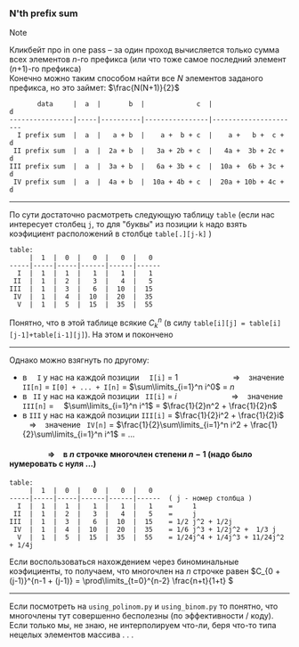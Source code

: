 ### N'th prefix sum
> [!NOTE]
> Кликбейт про in one pass $\text{}$ – $\text{}$ за один проход вычисляется только сумма всех элементов $n$-го префикса (или что тоже самое последний элемент ($n$+1)-го префикса) \
> Конечно можно таким способом найти все $N$ элементов заданого префикса, но это займет: $\frac{N(N+1)}{2}$
```
       data     |  a  |       b  |             c  |                   d
----------------|-----|----------|----------------|----------------------
  I prefix sum  |  a  |   a + b  |    a +  b + c  |    a +   b +  c + d
 II prefix sum  |  a  |  2a + b  |   3a + 2b + c  |   4a +  3b + 2c + d
III prefix sum  |  a  |  3a + b  |   6a + 3b + c  |  10a +  6b + 3c + d
 IV prefix sum  |  a  |  4a + b  |  10a + 4b + c  |  20a + 10b + 4c + d
```

---

$\text{ }$

По сути достаточно расмотреть следующую таблицу ```table``` (если нас интересует столбец ```j```, то для "буквы" из позиции ```k``` надо взять коэфициент расположений в столбце ```table[.][j-k]```  )
```
table:
     |  1  |  0  |   0  |   0  |   0
-----|-----|-----|------|------|------
  I  |  1  |  1  |   1  |   1  |   1
 II  |  1  |  2  |   3  |   4  |   5
III  |  1  |  3  |   6  |  10  |  15
 IV  |  1  |  4  |  10  |  20  |  35
  V  |  1  |  5  |  15  |  35  |  55
```

Понятно, что в этой таблице всякие $C_k^n$ (в силу ```table[i][j] = table[i][j-1]+table[i-1][j]```). На этом и покончено

---

$\text{ }$

Однако можно взягнуть по другому:
* в ```  I``` у нас на каждой позиции ```  I[i]``` $=$ $1$ $\hspace{50pt}$ $\hspace{17pt}$ $\Rightarrow$  $\hspace{5pt}$ значение ``` II[n]``` $=$ ```I[0] + ... + I[n]``` $=$ $\sum\limits_{i=1}^n i^0$ $=$ $n$
* в ``` II``` у нас на каждой позиции ``` II[i]``` $=$ $i$ $\hspace{50pt}$ $\hspace{18pt}$ $\Rightarrow$  $\hspace{5pt}$ значение ```III[n]```  $=$ $\hspace{8pt}$ $\sum\limits_{i=1}^n i^1$ $=$ $\frac{1}{2}n^2 + \frac{1}{2}n$
* в ```III``` у нас на каждой позиции ```III[i]``` $=$ $\frac{1}{2}i^2 + \frac{1}{2}i$  $\hspace{5pt}$ $\Rightarrow$  $\hspace{5pt}$ значение ``` IV[n]```  $=$ $\frac{1}{2}\sum\limits_{i=1}^n i^2 + \frac{1}{2}\sum\limits_{i=1}^n i^1$ $=$ ... 
#### $\hspace{50pt}$ $\Rightarrow$  $\hspace{5pt}$ в $n$ строчке многочлен степени $n-1$ (надо было нумеровать с нуля ...)
```
table:
     |  1  |  0  |   0  |   0  |   0    
-----|-----|-----|------|------|------  ( j - номер столбца )
  I  |  1  |  1  |   1  |   1  |   1    =     1
 II  |  1  |  2  |   3  |   4  |   5    =     j
III  |  1  |  3  |   6  |  10  |  15    = 1/2 j^2 + 1/2j
 IV  |  1  |  4  |  10  |  20  |  35    = 1/6 j^3 + 1/2j^2 +  1/3 j
  V  |  1  |  5  |  15  |  35  |  55    = 1/24j^4 + 1/4j^3 + 11/24j^2 + 1/4j
```

Если воспользоваться нахождением через биноминальные коэфициенты, то получаем, что многочлен на $n$ строчке равен $C_{0 + (j-1)}^{n-1 + (j-1)} = \prod\limits_{t=0}^{n-2} \frac{n+t}{1+t} $ 

---

$\text{ }$

Если посмотреть на ```using_polinom.py``` и ```using_binom.py``` то понятно, что многочлены тут совершенно бесполезны (по эффективности / коду). Если только мы, не знаю, не интерполируем что-ли, беря что-то типа нецелых элементов массива . . . 
